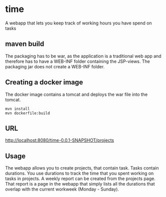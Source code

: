 # time
A webapp that lets you keep track of working hours you have spend on tasks

## maven build
The packaging has to be war, as the application is a traditional web app and therefore has to have a WEB-INF folder containing the JSP-views. The packaging jar does not create a WEB-INF folder.

## Creating a docker image
The docker image contains a tomcat and deploys the war file into the tomcat.

```
mvn install
mvn dockerfile:build
```

## URL
[http://localhost:8080/time-0.0.1-SNAPSHOT/projects](http://localhost:8080/time-0.0.1-SNAPSHOT/projects)

## Usage
The webapp allows you to create projects, that contain task. Tasks contain durations. You use durations to track the time that you spent working on tasks in projects. A weekly report can be created from the projects page. That report is a page in the webapp that simply lists all the durations that overlap with the current workweek (Monday - Sunday).